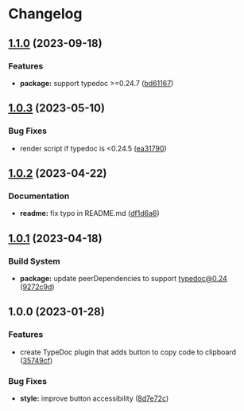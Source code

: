 # Changelog

## [1.1.0](https://github.com/remarkablemark/typedoc-plugin-copy-code-to-clipboard/compare/v1.0.3...v1.1.0) (2023-09-18)


### Features

* **package:** support typedoc &gt;=0.24.7 ([bd61167](https://github.com/remarkablemark/typedoc-plugin-copy-code-to-clipboard/commit/bd61167adc2d51eaa6625c981859272e89526564))

## [1.0.3](https://github.com/remarkablemark/typedoc-plugin-copy-code-to-clipboard/compare/v1.0.2...v1.0.3) (2023-05-10)

### Bug Fixes

- render script if typedoc is <0.24.5 ([ea31790](https://github.com/remarkablemark/typedoc-plugin-copy-code-to-clipboard/commit/ea317900622f0050a92eba7c74a3283a605988b4))

## [1.0.2](https://github.com/remarkablemark/typedoc-plugin-copy-code-to-clipboard/compare/v1.0.1...v1.0.2) (2023-04-22)

### Documentation

- **readme:** fix typo in README.md ([df1d6a6](https://github.com/remarkablemark/typedoc-plugin-copy-code-to-clipboard/commit/df1d6a6d52a888dc742e165e298d3443328a909b))

## [1.0.1](https://github.com/remarkablemark/typedoc-plugin-copy-code-to-clipboard/compare/v1.0.0...v1.0.1) (2023-04-18)

### Build System

- **package:** update peerDependencies to support typedoc@0.24 ([9272c9d](https://github.com/remarkablemark/typedoc-plugin-copy-code-to-clipboard/commit/9272c9de6d2585c0abf3c4ad579469ad9e068be7))

## 1.0.0 (2023-01-28)

### Features

- create TypeDoc plugin that adds button to copy code to clipboard ([35749cf](https://github.com/remarkablemark/typedoc-plugin-copy-code-to-clipboard/commit/35749cf13f9433e5897c302a8f4f0cbccecc582c))

### Bug Fixes

- **style:** improve button accessibility ([8d7e72c](https://github.com/remarkablemark/typedoc-plugin-copy-code-to-clipboard/commit/8d7e72c35a39d51352e1dc627e9f810362cf4757))

